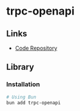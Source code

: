# trpc-openapi

<!--
https://github.com/flojoy-ai/cloud
https://github.com/archessmn/checkout
https://github.com/ntatoud/crimplex
https://github.com/BearStudio/start-ui-web
-->

## Links

- [Code Repository](https://github.com/jlalmes/trpc-openapi)

## Library

### Installation

```sh
# Using Bun
bun add trpc-openapi
```
